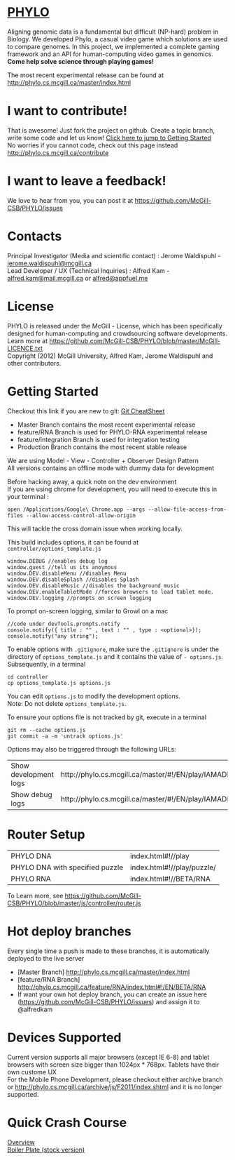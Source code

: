 <a href='http://phylo.cs.mcgill.ca'>PHYLO</a>
=====
Aligning genomic data is a fundamental but difficult (NP-hard) problem in Biology. We developed Phylo, a casual video game which solutions are used to compare genomes.  In this project, we implemented a complete gaming framework and an API for human-computing video games in genomics.  <b>Come help solve science through playing games!</b>

The most recent experimental release can be found at http://phylo.cs.mcgill.ca/master/index.html

I want to contribute!
=====
That is awesome! Just fork the project on github.  Create a topic branch, write some code and let us know! <a href='#getting-started'>Click here to jump to Getting Started</a><br>
No worries if you cannot code, check out this page instead http://phylo.cs.mcgill.ca/contribute

I want to leave a feedback!
=====
We love to hear from you, you can post it at https://github.com/McGill-CSB/PHYLO/issues

Contacts
=====
Principal Investigator (Media and scientific contact) : Jerome Waldispuhl - jerome.waldispuhl@mcgill.ca<br>
Lead Developer / UX (Technical Inquiries) : Alfred Kam - alfred.kam@mail.mcgill.ca or alfred@appfuel.me

License
=====

PHYLO is released under the McGill - License, which has been specifically designed for human-computing and crowdsourcing software developments. Learn more at https://github.com/McGill-CSB/PHYLO/blob/master/McGill-LICENCE.txt<br>
Copyright (2012) McGill University, Alfred Kam, Jerome Waldispuhl and other contributors.

Getting Started
=====
Checkout this link if you are new to git: <a href='http://www.alfredkam.com/git-cheat-sheet/'>Git CheatSheet</a>
- Master Branch contains the most recent experimental release
- feature/RNA Branch is used for PHYLO-RNA experimental release
- feature/integration Branch is used for integration testing 
- Production Branch contains the most recent stable release

We are using Model - View - Controller + Observer Design Pattern<br>
All versions contains an offline mode with dummy data for development<br> 

Before hacking away, a quick note on the dev environment<br>
If you are using chrome for development, you will need to execute this in your terminal : 

	open /Applications/Google\ Chrome.app --args --allow-file-access-from-files --allow-access-control-allow-origin

This will tackle the cross domain issue when working locally. 

This build includes options, it can be found at `controller/options_template.js`

	window.DEBUG //enables debug log
	window.guest //tell us its anoymous
	window.DEV.disableMenu //disables Menu
	window.DEV.disableSplash //disables Splash 
	window.DEV.disableMusic //disables the background music
	window.DEV.enableTabletMode //forces browsers to load tablet mode.
	window.DEV.logging //prompts on screen logging

To prompt on-screen logging, similar to Growl on a mac

	//code under devTools.prompts.notify
	console.notify({ title : "" , text : "" , type : <optional>});
	console.notify("any string");

To enable options with `.gitignore`, make sure the `.gitignore` is under the directory of `options_template.js` and it contains the value of `- options.js`. Subsequently, in a terminal

	cd controller
	cp options_template.js options.js
	
You can edit `options.js` to modify the development options.<br>
Note: Do not delete `options_template.js`.

To ensure your options file is not tracked by git, execute in a terminal

	git rm --cache options.js
	git commit -a -m 'untrack options.js'

Options may also be triggered through the following URLs:
<table>
  <tr><td>Show development logs</td><td>http://phylo.cs.mcgill.ca/master/#!/EN/play/IAMADEV</td></tr>
  <tr><td>Show debug logs</td><td>http://phylo.cs.mcgill.ca/master/#!/EN/play/IAMADEV+DEBUG</td></tr>
</table>


Router Setup
====
<table>
  <tr><td>PHYLO DNA</td><td>index.html#!/<language>/play</td></tr>
  <tr><td>PHYLO DNA with specified puzzle</td><td>index.html#!/<language>/play/puzzle/<puzzle id></td></tr>
  <tr><td>PHYLO RNA</td><td>index.html#!/<langauge>/BETA/RNA</td><tr>
</table>
	
To Learn more, see https://github.com/McGill-CSB/PHYLO/blob/master/js/controller/router.js

Hot deploy branches
=====
Every single time a push is made to these branches, it is automatically deployed to the live server
- [Master Branch] http://phylo.cs.mcgill.ca/master/index.html
- [feature/RNA Branch] http://phylo.cs.mcgill.ca/feature/RNA/index.html#!/EN/BETA/RNA
- If want your own hot deploy branch, you can create an issue here (https://github.com/McGill-CSB/PHYLO/issues) and assign it to @alfredkam

Devices Supported
=====
Current version supports all major browsers (except IE 6-8) and tablet browsers with screen size bigger than 1024px * 768px.  Tablets have their own custome UX <br>
For the Mobile Phone Development, please checkout either archive branch or http://phylo.cs.mcgill.ca/archive/js/F2011/index.shtml and it is no longer supported.  

Quick Crash Course
=====
<a href="http://alfredkam.com/best-way-to-develop-a-website/">Overview</a><br>
<a href="https://github.com/alfredkam/MVPjs">Boiler Plate (stock version) </a>
